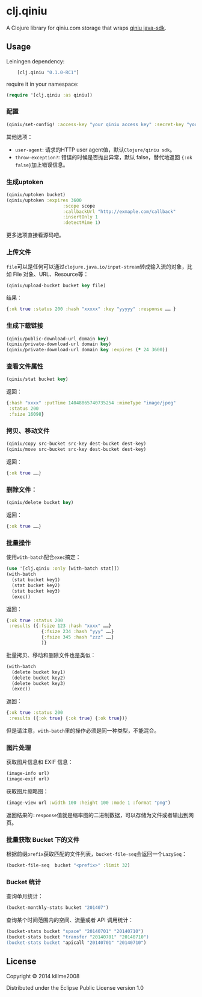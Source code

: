 # clj.qiniu

A Clojure library for qiniu.com storage that wraps [qiniu java-sdk](https://github.com/qiniu/java-sdk).

## Usage

Leiningen dependency:

```clojure
	[clj.qiniu "0.1.0-RC1"]
```

require it in your namespace:

```clojure
(require '[clj.qiniu :as qiniu])
```

### 配置

```clojure
(qiniu/set-config! :access-key "your qiniu access key" :secret-key "your qiniu secret key")
```

其他选项：

* `user-agent`:  请求的HTTP user agent值，默认`Clojure/qiniu sdk`。
* `throw-exception?`: 错误的时候是否抛出异常，默认 false，替代地返回 `{:ok false}`加上错误信息。

### 生成uptoken

```clojure
(qiniu/uptoken bucket)
(qiniu/uptoken :expires 3600
                     :scope scope
					 :callbackUrl "http://exmaple.com/callback"
					 :insertOnly 1
					 :detectMime 1)
```

更多选项直接看源码吧。

### 上传文件

`file`可以是任何可以通过`clojure.java.io/input-stream`转成输入流的对象，比如 File 对象、URL、Resource等：

```clojure
(qiniu/upload-bucket bucket key file)
```

结果：

```clojure
{:ok true :status 200 :hash "xxxxx" :key "yyyyy" :response …… }
```

### 生成下载链接

```clojure
(qiniu/public-download-url domain key)
(qiniu/private-download-url domain key)
(qiniu/private-download-url domain key :expires (* 24 3600))
```

### 查看文件属性

```clojure
(qiniu/stat bucket key)
```

返回：

```clojure
{:hash "xxxx" :putTime 14048865740735254 :mimeType "image/jpeg"
 :status 200
 :fsize 16098}
```

### 拷贝、移动文件

```clojure
(qiniu/copy src-bucket src-key dest-bucket dest-key)
(qiniu/move src-bucket src-key dest-bucket dest-key)
```

返回：

```clojure
{:ok true ……}
```

### 删除文件：

```clojure
(qiniu/delete bucket key)
```
返回：

```clojure
{:ok true ……}
```

### 批量操作

使用`with-batch`配合`exec`搞定：

```clojure
(use '[clj.qiniu :only [with-batch stat]])
(with-batch
  (stat bucket key1)
  (stat bucket key2)
  (stat bucket key3)
  (exec))
```

返回：

```clojure
{:ok true :status 200
 :results ({:fsize 123 :hash "xxxx" ……}
             {:fsize 234 :hash "yyy" ……}
			 {:fsize 345 :hash "zzz" ……}
			 )}
```

批量拷贝、移动和删除文件也是类似：

```clojure
(with-batch
  (delete bucket key1)
  (delete bucket key2)
  (delete bucket key3)
  (exec))
```

返回：

```clojure
{:ok true :status 200
 :results ({:ok true} {:ok true} {:ok true})}
```

但是请注意，`with-batch`里的操作必须是同一种类型，不能混合。

### 图片处理

获取图片信息和 EXIF 信息：

```clojure
(image-info url)
(image-exif url)
```

获取图片缩略图：

```clojure
(image-view url :width 100 :height 100 :mode 1 :format "png")
```

返回结果的`:response`值就是缩率图的二进制数据，可以存储为文件或者输出到网页。

### 批量获取 Bucket 下的文件

根据前缀`prefix`获取匹配的文件列表，`bucket-file-seq`会返回一个`LazySeq`：

```clojure
(bucket-file-seq  bucket "<prefix>" :limit 32)
```

### Bucket 统计
查询单月统计：

```clojure
(bucket-monthly-stats bucket "201407")
```

查询某个时间范围内的空间、流量或者 API 调用统计：

```clojure
(bucket-stats bucket "space" "20140701" "20140710")
(bucket-stats bucket "transfer "20140701" "20140710")
(bucket-stats bucket "apicall "20140701" "20140710")
```

## License

Copyright © 2014 killme2008

Distributed under the Eclipse Public License version 1.0
